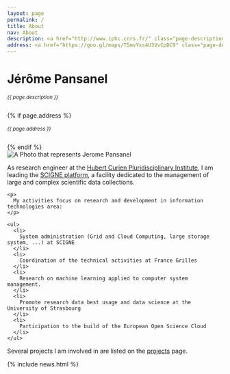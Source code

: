 ```yaml
---
layout: page
permalink: /
title: About
nav: About
description: <a href="http://www.iphc.cnrs.fr/" class="page-description">Institut Pluridisciplinaire Hubert Curien</a> • <a href="https://www.cnrs.fr/" class="page-description">CNRS</a> • <a href="https://www.unistra.fr/" class="page-description">University of Strasbourg</a> 
address: <a href="https://goo.gl/maps/T5mvYxs4U3VvCpDC9" class="page-description">23, rue du Loess, 67000 Strasbourg, France</a>
---
```


<div class="col p-0 pt-4 pb-4">
  <h1 class="pb-3 title text-left font-weight-bold">Jérôme Pansanel</h1>
  <h6 class="m-0 mb-2" style="font-size: 0.83em;">{{ page.description }}</h6>
  {% if page.address %}
      <h6 class="m-0 mb-2" style="font-size: 0.83em;">{{ page.address }}</h6>
  {% endif %}
</div>

<article>
  <div class="profile float-right">
    <img class="img-fluid z-depth-1 rounded" src="{{ 'prof_pic.jpg' | prepend: '/assets/img/' | relative_url }}" alt="A Photo that represents Jerome Pansanel" />
  </div>
  <div class="clearfix">
    <p>
      As research engineer at the <a href="http://www.iphc.cnrs.fr/">Hubert Curien Pluridisciplinary Institute</a>, I am leading the <a href="https://grand-est.fr">SCIGNE platform</a>, a facility dedicated to the management of large and complex scientific data collections.
    </p>

    <p>
      My activities focus on research and development in information technologies area:
    </p>

    <ul>
      <li>
        System administration (Grid and Cloud Computing, large storage system, ...) at SCIGNE
      </li>
      <li>
        Coordination of the technical activities at France Grilles
      </li>
      <li>
        Research on machine learning applied to computer system management.
      </li>
      <li>
        Promote research data best usage and data science at the University of Strasbourg
      </li>
      <li>
        Participation to the build of the European Open Science Cloud
      </li>
    </ul>

  <p>
    Several projects I am involved in are listed on the <a href="projects/">projects</a> page.
  </p>

  </div>

  <!-- News -->
  {% include news.html %}

</article>
